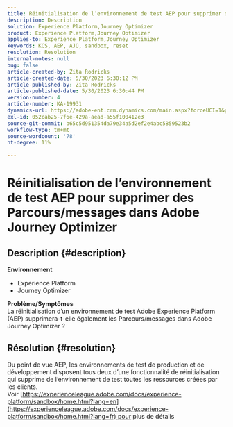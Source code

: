 ```yaml
---
title: Réinitialisation de l’environnement de test AEP pour supprimer des Parcours/messages dans Adobe Journey Optimizer
description: Description
solution: Experience Platform,Journey Optimizer
product: Experience Platform,Journey Optimizer
applies-to: Experience Platform,Journey Optimizer
keywords: KCS, AEP, AJO, sandbox, reset
resolution: Resolution
internal-notes: null
bug: false
article-created-by: Zita Rodricks
article-created-date: 5/30/2023 6:30:12 PM
article-published-by: Zita Rodricks
article-published-date: 5/30/2023 6:30:44 PM
version-number: 4
article-number: KA-19931
dynamics-url: https://adobe-ent.crm.dynamics.com/main.aspx?forceUCI=1&pagetype=entityrecord&etn=knowledgearticle&id=297e2603-18ff-ed11-8f6e-6045bd006b25
exl-id: 052cab25-7f6e-429a-aead-a55f100412e3
source-git-commit: b65c5d951354da79e34a5d2ef2e4abc5859523b2
workflow-type: tm+mt
source-wordcount: '78'
ht-degree: 11%

---
```


# Réinitialisation de l’environnement de test AEP pour supprimer des Parcours/messages dans Adobe Journey Optimizer

## Description {#description}

<b>Environnement</b>
- Experience Platform
- Journey Optimizer

<b>Problème/Symptômes</b><br>La réinitialisation d’un environnement de test Adobe Experience Platform (AEP) supprimera-t-elle également les Parcours/messages dans Adobe Journey Optimizer ?

## Résolution {#resolution}

Du point de vue AEP, les environnements de test de production et de développement disposent tous deux d’une fonctionnalité de réinitialisation qui supprime de l’environnement de test toutes les ressources créées par les clients.<br>
Voir [https://experienceleague.adobe.com/docs/experience-platform/sandbox/home.html?lang=en](https://experienceleague.adobe.com/docs/experience-platform/sandbox/home.html?lang=fr) pour plus de détails
